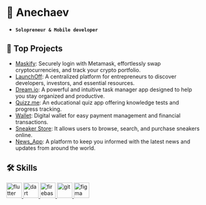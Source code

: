 # 🌟 Anechaev
- **`Solopreneur & Mobile developer`**

## 🚀 Top Projects
- [Maskify](https://github.com/Anechaev06/maskify): Securely login with Metamask, effortlessly swap cryptocurrencies, and track your crypto portfolio.
- [LaunchOff](https://github.com/Anechaev06/launchoff): A centralized platform for entrepreneurs to discover developers, investors, and essential resources.
- [Dream.io](https://github.com/Anechaev06/Dream.io): A powerful and intuitive task manager app designed to help you stay organized and productive.
- [Quizz.me](https://github.com/Anechaev06/quizz_me): An educational quiz app offering knowledge tests and progress tracking.
- [Wallet](https://github.com/Anechaev06/wallet_app): Digital wallet for easy payment management and financial transactions.
- [Sneaker Store](https://github.com/Anechaev06/sneaker_store): It allows users to browse, search, and purchase sneakers online.
- [News_App](https://github.com/Anechaev06/news_app): A platform to keep you informed with the latest news and updates from around the world.

## 🛠 Skills
<div id="skills" align="left">
  <!-- Flutter Skill -->
  <a href="https://flutter.dev" target="_blank" rel="noreferrer">
    <img src="https://www.vectorlogo.zone/logos/flutterio/flutterio-icon.svg" alt="flutter" width="40" height="40"/>
  </a>
  
  <!-- Dart Skill -->
  <a href="https://dart.dev" target="_blank" rel="noreferrer">
    <img src="https://www.vectorlogo.zone/logos/dartlang/dartlang-icon.svg" alt="dart" width="40" height="40"/>
  </a>
  
  <!-- Firebase Skill -->
  <a href="https://firebase.google.com/" target="_blank" rel="noreferrer">
    <img src="https://www.vectorlogo.zone/logos/firebase/firebase-icon.svg" alt="firebase" width="40" height="40"/>
  </a>
  
  <!-- Git Skill -->
  <a href="https://git-scm.com/" target="_blank" rel="noreferrer">
    <img src="https://www.vectorlogo.zone/logos/git-scm/git-scm-icon.svg" alt="git" width="40" height="40"/>
  </a>
  
  <!-- Figma Skill -->
  <a href="https://www.figma.com/" target="_blank" rel="noreferrer">
    <img src="https://www.vectorlogo.zone/logos/figma/figma-icon.svg" alt="figma" width="40" height="40"/>
  </a>
</div>
